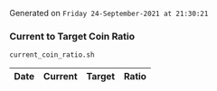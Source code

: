 Generated on `Friday 24-September-2021 at 21:30:21`

### Current to Target Coin Ratio
`current_coin_ratio.sh`

Date|Current|Target|Ratio
---|---|---|---
